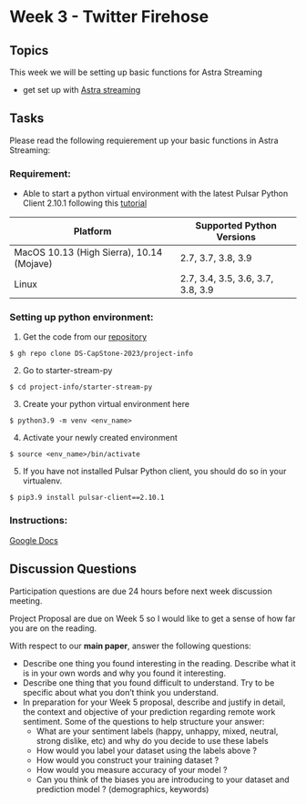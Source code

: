 # Week 3 - Twitter Firehose

## Topics

This week we will be setting up basic functions for Astra Streaming
* get set up with [Astra streaming](https://astra.datastax.com/registerStreaming)

## Tasks

Please read the following requierement up your basic functions in Astra Streaming:

### Requirement:
- Able to start a python virtual environment with the latest Pulsar Python Client 2.10.1 following this [tutorial](https://pulsar.apache.org/docs/client-libraries-python/#install)

|Platform |Supported Python Versions|
|-|-|
|MacOS 10.13 (High Sierra), 10.14 (Mojave) | 2.7, 3.7, 3.8, 3.9|
|Linux|	2.7, 3.4, 3.5, 3.6, 3.7, 3.8, 3.9|

### Setting up python environment:
1. Get the code from our [repository](https://github.com/ucsd-capstone-datastax/prototypes) 
  
  ```
  $ gh repo clone DS-CapStone-2023/project-info
  ```

2. Go to starter-stream-py

  ```
  $ cd project-info/starter-stream-py
  ```

3. Create your python virtual environment here

  ```
  $ python3.9 -m venv <env_name>
  ```

4. Activate your newly created environment

  ```
  $ source <env_name>/bin/activate
  ```

5. If you have not installed Pulsar Python client, you should do so in your virtualenv.  
  
  ```
  $ pip3.9 install pulsar-client==2.10.1  
  ```

### Instructions:

[Google Docs](https://docs.google.com/document/d/1VS31dXTIAmEkIh9o_9FcAhD-rVvcmnTo_Zm1zSMgCmY/edit)


## Discussion Questions

Participation questions are due 24 hours before next week discussion meeting.  

Project Proposal are due on Week 5 so I would like to get a sense of how far you are on the reading. 

With respect to our **main paper**, answer the following questions:
* Describe one thing you found interesting in the reading. Describe what it is in your own words and why you found it interesting.
* Describe one thing that you found difficult to understand. Try to be specific about what you don’t think you understand.
* In preparation for your Week 5 proposal, describe and justify in detail, the context and objective of your prediction regarding remote work sentiment. Some of the questions to help structure your answer:
  * What are your sentiment labels (happy, unhappy, mixed, neutral, strong dislike, etc) and why do you decide to use these labels
  * How would you label your dataset using the labels above ? 
  * How would you construct your training dataset ?
  * How would you measure accuracy of your model ?
  * Can you think of the biases you are introducing to your dataset and prediction model ? (demographics, keywords)

